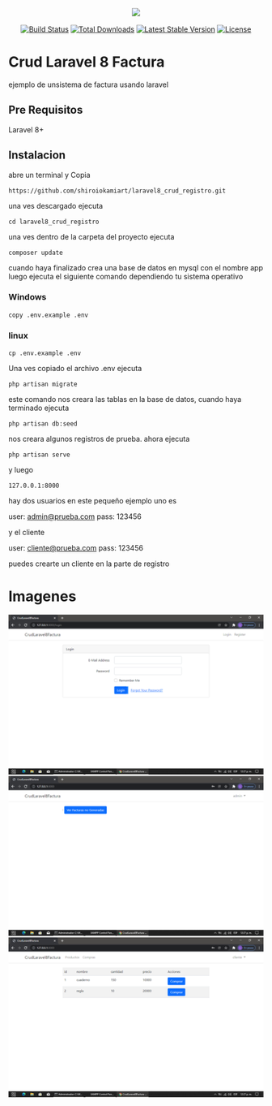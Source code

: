 <p align="center"><a href="https://laravel.com" target="_blank"><img src="https://raw.githubusercontent.com/laravel/art/master/logo-lockup/5%20SVG/2%20CMYK/1%20Full%20Color/laravel-logolockup-cmyk-red.svg" width="400"></a></p>

<p align="center">
<a href="https://travis-ci.org/laravel/framework"><img src="https://travis-ci.org/laravel/framework.svg" alt="Build Status"></a>
<a href="https://packagist.org/packages/laravel/framework"><img src="https://img.shields.io/packagist/dt/laravel/framework" alt="Total Downloads"></a>
<a href="https://packagist.org/packages/laravel/framework"><img src="https://img.shields.io/packagist/v/laravel/framework" alt="Latest Stable Version"></a>
<a href="https://packagist.org/packages/laravel/framework"><img src="https://img.shields.io/packagist/l/laravel/framework" alt="License"></a>
</p>

# Crud Laravel 8 Factura

ejemplo de  unsistema de factura usando laravel


## Pre Requisitos

Laravel 8+

## Instalacion

abre un terminal y Copia

```
https://github.com/shiroiokamiart/laravel8_crud_registro.git
```

una ves descargado ejecuta

```
cd laravel8_crud_registro
```

una ves dentro de la carpeta del proyecto ejecuta

```
composer update
```

cuando haya finalizado crea una base de datos en mysql con el nombre app
luego ejecuta el siguiente comando dependiendo tu sistema operativo

### Windows

```
copy .env.example .env
```

### linux

```
cp .env.example .env
```

Una ves copiado el archivo .env ejecuta

```
php artisan migrate
```

este comando nos creara las tablas en la base de datos, cuando haya terminado
ejecuta

```
php artisan db:seed
```

nos creara algunos registros de prueba.
ahora ejecuta

```
php artisan serve
```

y luego 

```
127.0.0.1:8000
```

hay dos usuarios en este pequeño ejemplo uno es

user: admin@prueba.com
pass: 123456

y el cliente

user: cliente@prueba.com
pass: 123456

puedes crearte un cliente en la parte de registro

# Imagenes

![Alt text](/public/img/login.png)
![Alt text](/public/img/admin.png)
![Alt text](/public/img/cliente.png)